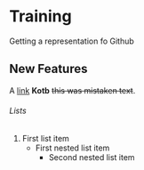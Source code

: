 # Training
Getting a representation fo Github
## New Features 

A [link](http://example.com) **Kotb** ~~this was mistaken text~~.

###### Lists

1. First list item
   - First nested list item
     - Second nested list item
